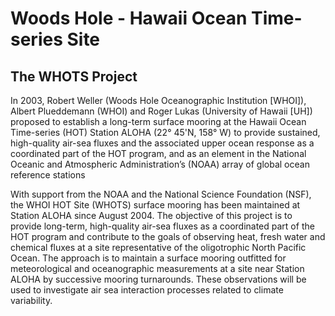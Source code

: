 # Woods Hole - Hawaii Ocean Time-series Site
## The WHOTS Project

In 2003, Robert Weller (Woods Hole Oceanographic Institution [WHOI]), 
Albert Plueddemann (WHOI) and Roger Lukas (University of Hawaii [UH]) 
proposed to establish a long-term surface mooring at the Hawaii Ocean 
Time-series (HOT) Station ALOHA (22° 45'N, 158° W) to provide sustained, 
high-quality air-sea fluxes and the associated upper ocean response 
as a coordinated part of the HOT program, and as an element in the National 
Oceanic and Atmospheric Administration’s (NOAA) array of global ocean 
reference stations


With support from the NOAA and the National Science Foundation (NSF), 
the WHOI HOT Site (WHOTS) surface mooring has been maintained at Station 
ALOHA since August 2004. The objective of this project is to provide 
long-term, high-quality air-sea fluxes as a coordinated part of the 
HOT program and contribute to the goals of observing heat, fresh water 
and chemical fluxes at a site representative of the oligotrophic North 
Pacific Ocean. The approach is to maintain a surface mooring outfitted 
for meteorological and oceanographic measurements at a site near Station 
ALOHA by successive mooring turnarounds. These observations will be 
used to investigate air sea interaction processes related to climate 
variability.

 
